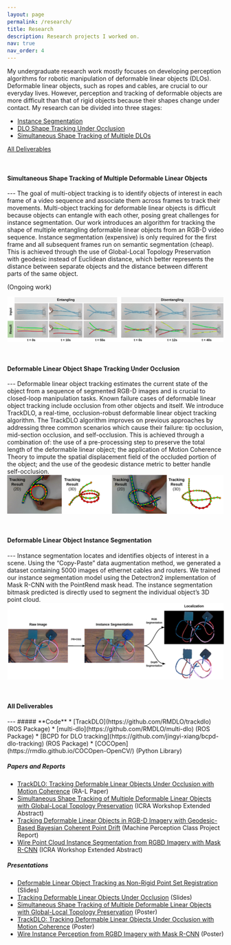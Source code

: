 ```yaml
---
layout: page
permalink: /research/
title: Research
description: Research projects I worked on.
nav: true
nav_order: 4
---
```


<style>
    /* * {
        margin: 0;
        padding: 0;
    } */
    /* .imgbox {
        display: grid;
        height: 100%;
    } */
    .center-fit {
        max-width: 100%;
        max-height: 100vh;
        margin: auto;
    }
</style>

My undergraduate research work mostly focuses on developing perception algorithms for robotic manipulation of deformable linear objects (DLOs). Deformable linear objects, such as ropes and cables, are crucial to our everyday lives. However, perception and tracking of deformable objects are more difficult than that of rigid objects because their shapes change under contact. My research can be divided into three stages:
* [Instance Segmentation](#instance-segmentation)
* [DLO Shape Tracking Under Occlusion](#single-dlo-shape-tracking)
* [Simultaneous Shape Tracking of Multiple DLOs](#multi-dlo-shape-tracking)

[All Deliverables](#deliverables)

&nbsp;

<h4 id="multi-dlo-shape-tracking"><strong>Simultaneous Shape Tracking of Multiple Deformable Linear Objects</strong></h4>
---
The goal of multi-object tracking is to identify objects of interest in each frame of a video sequence and associate them across frames to track their movements. Multi-object tracking for deformable linear objects is difficult because objects can entangle with each other, posing great challenges for instance segmentation. Our work introduces an algorithm for tracking the shape of multiple entangling deformable linear objects from an RGB-D video sequence. Instance segmentation (expensive) is only required for the first frame and all subsequent frames run on semantic segmentation (cheap). This is achieved through the use of Global-Local Topology Preservation with geodesic instead of Euclidean distance, which better represents the distance between separate objects and the distance between different parts of the same object. 

(Ongoing work)

<img class="center-fit" src="../assets/img/multi-dlo-tracking.png"/>

&nbsp;

<h4 id="single-dlo-shape-tracking"><strong>Deformable Linear Object Shape Tracking Under Occlusion</strong></h4>
---
Deformable linear object tracking estimates the current state of the object from a sequence of segmented RGB-D images and is crucial to closed-loop manipulation tasks. Known failure cases of deformable linear object tracking include occlusion from other objects and itself. We introduce TrackDLO, a real-time, occlusion-robust deformable linear object tracking algorithm. The TrackDLO algorithm improves on previous approaches by addressing three common scenarios which cause their failure: tip occlusion, mid-section occlusion, and self-occlusion. This is achieved through a combination of: the use of a pre-processing step to preserve the total length of the deformable linear object; the application of Motion Coherence Theory to impute the spatial displacement field of the occluded portion of the object; and the use of the geodesic distance metric to better handle self-occlusion. 

<img class="center-fit" src="../assets/img/single-dlo-tracking.png"/> 

&nbsp;

<h4 id="instance-segmentation"><strong>Deformable Linear Object Instance Segmentation</strong></h4>
---
Instance segmentation locates and identifies objects of interest in a scene. Using the “Copy-Paste” data augmentation method, we generated a dataset containing 5000 images of ethernet cables and routers. We trained our instance segmentation model using the Detectron2 implementation of Mask R-CNN with the PointRend mask head. The instance segmentation bitmask predicted is directly used to segment the individual object’s 3D point cloud.

<img class="center-fit" src="../assets/img/segmentation.png"/> 

&nbsp;

<h4 id="deliverables"><strong>All Deliverables</strong></h4>
---
##### **Code**
* [TrackDLO](https://github.com/RMDLO/trackdlo) (ROS Package)
* [multi-dlo](https://github.com/RMDLO/multi-dlo) (ROS Package)
* [BCPD for DLO tracking](https://github.com/jingyi-xiang/bcpd-dlo-tracking) (ROS Package)
* [COCOpen](https://rmdlo.github.io/COCOpen-OpenCV/) (Python Library)

##### **Papers and Reports**
* [TrackDLO: Tracking Deformable Linear Objects Under Occlusion with Motion Coherence](https://ieeexplore.ieee.org/document/10214157) (RA-L Paper)
* [Simultaneous Shape Tracking of Multiple Deformable Linear Objects with Global-Local Topology Preservation](https://jingyi-xiang.github.io/assets/pdf/multidlo.pdf) (ICRA Workshop Extended Abstract)
* [Tracking Deformable Linear Objects in RGB-D Imagery with Geodesic-Based Bayesian Coherent Point Drift](https://jingyi-xiang.github.io/assets/pdf/CS_498_Project_Report.pdf) (Machine Perception Class Project Report)
* [Wire Point Cloud Instance Segmentation from RGBD Imagery with Mask R-CNN](https://jingyi-xiang.github.io/assets/pdf/wire_segmentation.pdf) (ICRA Workshop Extended Abstract)

##### **Presentations**
* [Deformable Linear Object Tracking as Non-Rigid Point Set Registration](https://jingyi-xiang.github.io/assets/pdf/BRG_Spring_2023.pdf) (Slides)
* [Tracking Deformable Linear Objects Under Occlusion](https://jingyi-xiang.github.io/assets/pdf/BRG_Fall_2022.pdf) (Slides)
* [Simultaneous Shape Tracking of Multiple Deformable Linear Objects with Global-Local Topology Preservation](https://jingyi-xiang.github.io/assets/pdf/multi_dlo_poster.pdf) (Poster)
* [TrackDLO: Tracking Deformable Linear Objects Under Occlusion with Motion Coherence](https://jingyi-xiang.github.io/assets/pdf/poster_urs23.pdf) (Poster)
* [Wire Instance Perception from RGBD Imagery with Mask R-CNN](https://jingyi-xiang.github.io/assets/pdf/poster_urs22.pdf) (Poster)

&nbsp;

<!-- ##### **Bonus** -->
<!-- <h4 id="Bonus"><strong>Bonus</strong></h4>
---
Here is a quick sketch I did while taking a break from research.
<img class="center-fit" src="../assets/img/sketch.jpg"/>  -->
